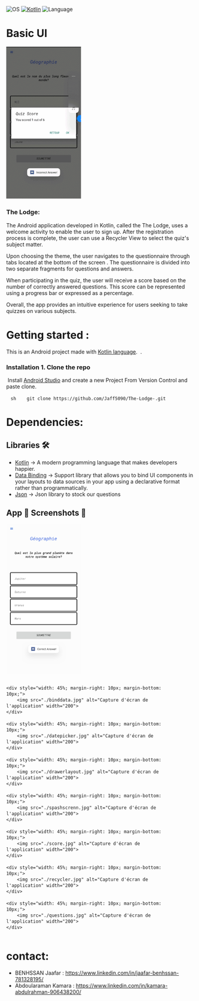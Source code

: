 ![OS](https://badgen.net/badge/OS/Android?icon=https://raw.githubusercontent.com/androiddevnotes/awesome-android-kotlin-apps/master/assets/android.svg&color=3ddc84)
[![Kotlin](https://img.shields.io/badge/Kotlin-1.7.21-blue.svg)](http://kotlinlang.org)
![Language](https://img.shields.io/github/languages/top/cortinico/kotlin-android-template?color=blue&logo=kotlin)
# Basic UI

<p float="left">
  <img src="./bloggif_6409fcd749ee0.gif" width="200"/> 
  <h3>The Lodge:</h3>
  <p>The Android application developed in Kotlin, called the The Lodge, uses a welcome activity to enable the user to sign up. After the registration process is complete, the user can use a Recycler View to select the quiz's subject matter.</p>
  <p>Upon choosing the theme, the user navigates to the questionnaire through tabs located at the bottom of the screen . The questionnaire is divided into two separate fragments for questions and answers.</p>
  <p>When participating in the quiz, the user will receive a score based on the number of correctly answered questions. This score can be represented using a progress bar or expressed as a percentage.</p>
  <p>Overall, the app provides an intuitive experience for users seeking to take quizzes on various subjects.</p>
</p>





# Getting started  :
This is an Android project made with [Kotlin language](https://kotlinlang.org/docs/home.html).
 . 
 ### Installation 1. Clone the repo
 Install [Android Studio](https://developer.android.com/studio) and create a new Project From Version Control and paste clone.
 
 
   ```sh
   git clone https://github.com/Jaff5090/The-Lodge-.git
   ```
   
# Dependencies: 



## Libraries 🛠 

- [Kotlin](https://github.com/JetBrains/kotlin) -> A modern programming language that makes developers happier.
- [Data Binding](https://developer.android.com/topic/libraries/data-binding) -> Support library that allows you to bind UI components in your layouts to data sources in your app using a declarative format rather than programmatically.
- [Json](https://javadoc.org/artifact/com.google.code.gson/gson/2.9.0/) -> Json library to stock our questions 


## App 📲 Screenshots 📸


<div style="width: 90%; margin-right: 10px; margin-bottom: 10px; display: flex; flex-wrap: wrap; justify-content: space-between;">
    <div style="width: 45%; margin-right: 10px; margin-bottom: 10px;">
        <img src="./answer.jpg" alt="Capture d'écran de l'application" width="200">
    </div>

    <div style="width: 45%; margin-right: 10px; margin-bottom: 10px;">
        <img src="./binddata.jpg" alt="Capture d'écran de l'application" width="200">
    </div>

    <div style="width: 45%; margin-right: 10px; margin-bottom: 10px;">
        <img src="./datepicker.jpg" alt="Capture d'écran de l'application" width="200">
    </div>

    <div style="width: 45%; margin-right: 10px; margin-bottom: 10px;">
        <img src="./drawerlayout.jpg" alt="Capture d'écran de l'application" width="200">
    </div>

    <div style="width: 45%; margin-right: 10px; margin-bottom: 10px;">
        <img src="./spashscrenn.jpg" alt="Capture d'écran de l'application" width="200">
    </div>

    <div style="width: 45%; margin-right: 10px; margin-bottom: 10px;">
        <img src="./score.jpg" alt="Capture d'écran de l'application" width="200">
    </div>

    <div style="width: 45%; margin-right: 10px; margin-bottom: 10px;">
        <img src="./recycler.jpg" alt="Capture d'écran de l'application" width="200">
    </div>

    <div style="width: 45%; margin-right: 10px; margin-bottom: 10px;">
        <img src="./questions.jpg" alt="Capture d'écran de l'application" width="200">
    </div>
</div>










# contact: 

* BENHSSAN Jaafar  : https://www.linkedin.com/in/jaafar-benhssan-781328195/
* Abdoularaman Kamara  : https://www.linkedin.com/in/kamara-abdulrahman-906438200/  






















